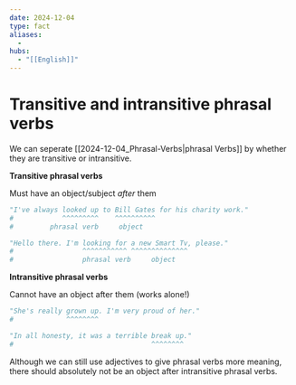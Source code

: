 ```yaml
---
date: 2024-12-04
type: fact
aliases:
  -
hubs:
  - "[[English]]"
---
```


# Transitive and intransitive phrasal verbs

We can seperate [[2024-12-04_Phrasal-Verbs|phrasal Verbs]] by whether they are transitive or intransitive.

**Transitive phrasal verbs**

Must have an object/subject _after_ them

```py
"I've always looked up to Bill Gates for his charity work."
#            ^^^^^^^^^    ^^^^^^^^^^
#         phrasal verb     object

"Hello there. I'm looking for a new Smart Tv, please."
#                 ^^^^^^^^^^^ ^^^^^^^^^^^^^^
#                 phrasal verb     object

```

**Intransitive phrasal verbs**

Cannot have an object after them (works alone!)

```py
"She's really grown up. I'm very proud of her."
#             ^^^^^^^^

"In all honesty, it was a terrible break up."
#                                  ^^^^^^^^
```
Although we can still use adjectives to give phrasal verbs more meaning, there should absolutely not be an object after intransitive phrasal verbs.
